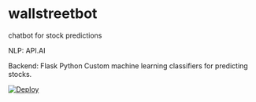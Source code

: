 # wallstreetbot
chatbot for stock predictions 

NLP: API.AI

Backend: 
Flask 
Python
Custom machine learning classifiers for predicting stocks.

[![Deploy](https://www.herokucdn.com/deploy/button.svg)](https://heroku.com/deploy)
